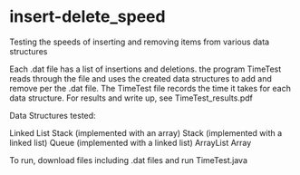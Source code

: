 # insert-delete_speed
Testing the speeds of inserting and removing items from various data structures

Each .dat file has a list of insertions and deletions. the program TimeTest reads through the file and uses the created data structures to add and remove per the .dat file. The TimeTest file records the time it takes for each data structure. For results and write up, see TimeTest_results.pdf

Data Structures tested:

Linked List
Stack (implemented with an array)
Stack (implemented with a linked list)
Queue (implemented with a linked list)
ArrayList
Array

To run, download files including .dat files and run TimeTest.java

